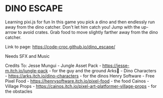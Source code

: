 # DINO ESCAPE
Learning pixi.js for fun 
In this game you pick a dino and then endlessly run away from the dino catcher.
Don't let him catch you!
Jump with the up-arrow to avoid crates.
Grab food to move slightly farther away from the dino catcher.

Link to page: https://code-croc.github.io/dino_escape/

Needs SFX and Music

Credits To:
	Jesse Mungui - Jungle Asset Pack - https://jesse-m.itch.io/jungle-pack - for the guy and the ground
  Arks💢 - Dino Characters - https://arks.itch.io/dino-characters - for the dinos 
  Henry Software - Free Pixel Food - https://henrysoftware.itch.io/pixel-food - the food
  Cainos - Village Props - https://cainos.itch.io/pixel-art-platformer-village-props - for the obstacles
  
  
  
